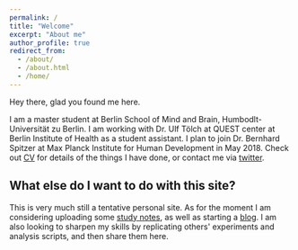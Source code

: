 ```yaml
---
permalink: /
title: "Welcome"
excerpt: "About me"
author_profile: true
redirect_from: 
  - /about/
  - /about.html
  - /home/
---
```


Hey there, glad you found me here.

I am a master student at Berlin School of Mind and Brain, Humbodlt-Universität zu Berlin. I am working with Dr. Ulf Tölch at QUEST center at Berlin Institute of Health as a student assistant. I plan to join Dr. Bernhard Spitzer at Max Planck Institute for Human Development in May 2018. Check out [CV](https://zhiqikang.github.io/cv/) for details of the things I have done, or contact me via [twitter](https://twitter.com/zhiqikang).

What else do I want to do with this site?
-----

This is very much still a tentative personal site. As for the moment I am considering uploading some [study notes](https://zhiqikang.github.io/notes/), as well as starting a [blog](https://zhiqikang.github.io/year-archive/). I am also looking to sharpen my skills by replicating others' experiments and analysis scripts, and then share them here. 